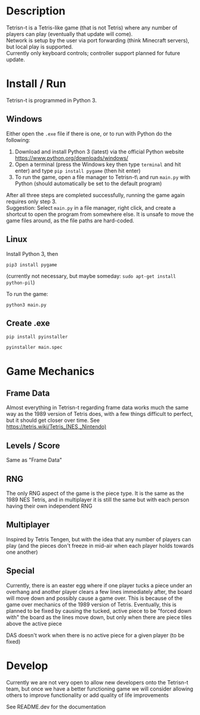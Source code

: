 # Description

Tetrisn-t is a Tetris-like game (that is not Tetris) where any number of players can play (eventually that update will come).  
Network is setup by the user via port forwarding (think Minecraft servers), but local play is supported.  
Currently only keyboard controls; controller support planned for future update.

# Install / Run

Tetrisn-t is programmed in Python 3.

## Windows

Either open the `.exe` file if there is one, or to run with Python do the following:

1. Download and install Python 3 (latest) via the official Python website https://www.python.org/downloads/windows/  
2. Open a terminal (press the Windows key then type `terminal` and hit enter) and type `pip install pygame` (then hit enter)  
3. To run the game, open a file manager to Tetrisn-t\ and run `main.py` with Python (should automatically be set to the default program)

After all three steps are completed successfully, running the game again requires only step 3.  
Suggestion: Select `main.py` in a file manager, right click, and create a shortcut to open the program from somewhere else. It is unsafe to move the game files around, as the file paths are hard-coded.

## Linux

Install Python 3, then

```
pip3 install pygame
```

(currently not necessary, but maybe someday: `sudo apt-get install python-pil`)

To run the game:

```
python3 main.py
```

## Create .exe

```
pip install pyinstaller
```

```
pyinstaller main.spec
```

# Game Mechanics

## Frame Data

Almost everything in Tetrisn-t regarding frame data works much the same way as the 1989 version of Tetris does, with a few things difficult to perfect, but it should get closer over time. See https://tetris.wiki/Tetris_(NES,_Nintendo)

## Levels / Score

Same as "Frame Data"

## RNG

The only RNG aspect of the game is the piece type. It is the same as the 1989 NES Tetris, and in multiplayer it is still the same but with each person having their own independent RNG

## Multiplayer

Inspired by Tetris Tengen, but with the idea that any number of players can play (and the pieces don't freeze in mid-air when each player holds towards one another)

## Special

Currently, there is an easter egg where if one player tucks a piece under an overhang and another player clears a few lines immediately after, the board will move down and possibly cause a game over. This is because of the game over mechanics of the 1989 version of Tetris. Eventually, this is planned to be fixed by causing the tucked, active piece to be "forced down with" the board as the lines move down, but only when there are piece tiles above the active piece

DAS doesn't work when there is no active piece for a given player (to be fixed)

# Develop

Currently we are not very open to allow new developers onto the Tetrisn-t team, but once we have a better functioning game we will consider allowing others to improve functionality or add quality of life improvements

See README.dev for the documentation
